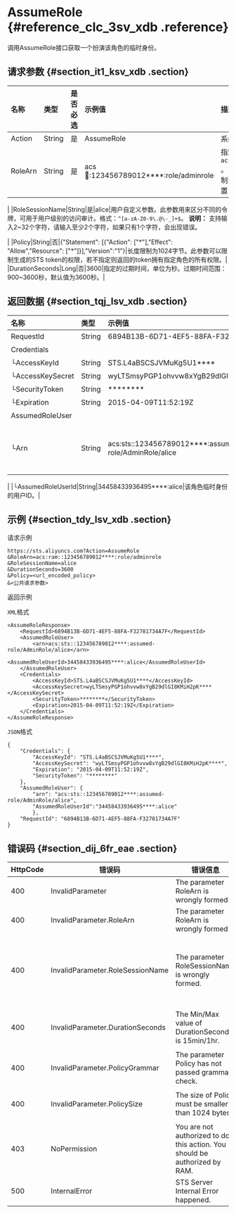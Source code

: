 # AssumeRole {#reference_clc_3sv_xdb .reference}

调用AssumeRole接口获取一个扮演该角色的临时身份。

## 请求参数 {#section_it1_ksv_xdb .section}

|名称|类型|是否必选|示例值|描述|
|:-|:-|:---|:--|:-|
|Action|String|是|AssumeRole|系统规定参数。取值：AssumeRole|
|RoleArn|String|是|acs:ram::123456789012\*\*\*\*:role/adminrole|指定角色的ARN。格式：`acs:ram::$accountID:role/$roleName` 。 **说明：** `$accountID`可以通过登录控制台，将鼠标悬停在右上角头像的位置，单击**安全设置**进行查看。

 |
|RoleSessionName|String|是|alice|用户自定义参数。此参数用来区分不同的令牌，可用于用户级别的访问审计。格式：`^[a-zA-Z0-9\.@\-_]+$`。 **说明：** 支持输入2~32个字符，请输入至少2个字符，如果只有1个字符，会出现错误。

 |
|Policy|String|否|\{"Statement": \[\{"Action": \["\*"\],"Effect": "Allow","Resource": \["\*"\]\}\],"Version":"1"\}|长度限制为1024字节。此参数可以限制生成的STS token的权限，若不指定则返回的token拥有指定角色的所有权限。|
|DurationSeconds|Long|否|3600|指定的过期时间，单位为秒。过期时间范围：900~3600秒，默认值为3600秒。|

## 返回数据 {#section_tqj_lsv_xdb .section}

|名称|类型|示例值|描述|
|:-|:-|:--|:-|
|RequestId|String|6894B13B-6D71-4EF5-88FA-F32781734A7F|请求ID。|
|Credentials| | |访问凭证。|
|└AccessKeyId|String|STS.L4aBSCSJVMuKg5U1\*\*\*\*|访问密钥标识。|
|└AccessKeySecret|String|wyLTSmsyPGP1ohvvw8xYgB29dlGI8KMiH2pK\*\*\*\*|访问密钥。|
|└SecurityToken|String|\*\*\*\*\*\*\*\*|安全令牌。|
|└Expiration|String|2015-04-09T11:52:19Z|失效时间。|
|AssumedRoleUser| | |角色扮演临时身份。|
|└Arn|String|acs:sts::123456789012\*\*\*\*:assumed-role/AdminRole/alice|指定角色的ARN。格式：`acs:ram::$accountID:role/$roleName` 。 **说明：** `$accountID`可以通过登录控制台，将鼠标悬停在右上角头像的位置，单击**安全设置**进行查看。

 |
|└AssumedRoleUserId|String|34458433936495\*\*\*\*:alice|该角色临时身份的用户ID。|

## 示例 {#section_tdy_lsv_xdb .section}

请求示例

``` {#codeblock_br3_y78_b45}
https://sts.aliyuncs.com?Action=AssumeRole
&RoleArn=acs:ram::123456789012****:role/adminrole
&RoleSessionName=alice
&DurationSeconds=3600
&Policy=<url_encoded_policy>
&<公共请求参数>
```

返回示例

`XML`格式

``` {#codeblock_tu8_teg_g3b .lanuage-xml}
<AssumeRoleResponse>
    <RequestId>6894B13B-6D71-4EF5-88FA-F32781734A7F</RequestId>
    <AssumedRoleUser>
        <arn>acs:sts::123456789012****:assumed-role/AdminRole/alice</arn>
        <AssumedRoleUserId>34458433936495****:alice</AssumedRoleUserId>
    </AssumedRoleUser>
    <Credentials>
        <AccessKeyId>STS.L4aBSCSJVMuKg5U1****</AccessKeyId>
        <AccessKeySecret>wyLTSmsyPGP1ohvvw8xYgB29dlGI8KMiH2pK****</AccessKeySecret>
        <SecurityToken>********</SecurityToken>
        <Expiration>2015-04-09T11:52:19Z</Expiration>
    </Credentials>
</AssumeRoleResponse>
```

`JSON`格式

``` {#codeblock_zru_lnb_ld8 .language-json}
{
    "Credentials": {
        "AccessKeyId": "STS.L4aBSCSJVMuKg5U1****",
        "AccessKeySecret": "wyLTSmsyPGP1ohvvw8xYgB29dlGI8KMiH2pK****",
        "Expiration": "2015-04-09T11:52:19Z",
        "SecurityToken": "********"
    },
    "AssumedRoleUser": {
        "arn": "acs:sts::123456789012****:assumed-role/AdminRole/alice",
        "AssumedRoleUserId":"34458433936495****:alice"
        },
    "RequestId": "6894B13B-6D71-4EF5-88FA-F32781734A7F"
}
```

## 错误码 {#section_dij_6fr_eae .section}

|HttpCode|错误码|错误信息|描述|
|--------|---|----|--|
|400|InvalidParameter|The parameter RoleArn is wrongly formed.|角色ARN格式错误。|
|400|InvalidParameter.RoleArn|The parameter RoleArn is wrongly formed.|角色ARN格式错误。|
|400|InvalidParameter.RoleSessionName|The parameter RoleSessionName is wrongly formed.|RoleSessionName格式错误，支持输入2~32个字符，请输入至少2个字符；允许输入`^[a-zA-Z0-9\.@\-_]+$`。|
|400|InvalidParameter.DurationSeconds|The Min/Max value of DurationSeconds is 15min/1hr.|DurationSeconds参数设置错误，取值范围：900~3600秒。|
|400|InvalidParameter.PolicyGrammar|The parameter Policy has not passed grammar check.|权限策略语法错误。|
|400|InvalidParameter.PolicySize|The size of Policy must be smaller than 1024 bytes.|权限策略长度超限，最大不超过1024字节。|
|403|NoPermission|You are not authorized to do this action. You should be authorized by RAM.|STS token没有权限。|
|500|InternalError|STS Server Internal Error happened.|服务器内部错误。|

